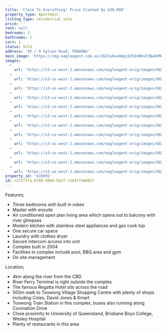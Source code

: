 ```yaml
---
title: 'Close To Everything! Price Slashed by $30,000'
property_type: Apartment
listing_type: residential_sale
price: ''
rent: null
bedrooms: 3
bathrooms: 2
cars: 1
status: Sold
address: '93 / 9 Sylvan Road, TOOWONG'
main_image: 'https://img.eagleagent.com.au/2GI3u8vw9qGj02hDvRKsF3NwGVM=/1280x854/smart/https://s3-us-west-2.amazonaws.com/eagleagent-orig/images/6820409/109970336-image-M.jpg'
images:
  -
    url: 'https://s3-us-west-2.amazonaws.com/eagleagent-orig/images/6820420/109970336-image-K.jpg'
  -
    url: 'https://s3-us-west-2.amazonaws.com/eagleagent-orig/images/6820419/109970336-image-J.jpg'
  -
    url: 'https://s3-us-west-2.amazonaws.com/eagleagent-orig/images/6820418/109970336-image-I.jpg'
  -
    url: 'https://s3-us-west-2.amazonaws.com/eagleagent-orig/images/6820417/109970336-image-H.jpg'
  -
    url: 'https://s3-us-west-2.amazonaws.com/eagleagent-orig/images/6820416/109970336-image-G.jpg'
  -
    url: 'https://s3-us-west-2.amazonaws.com/eagleagent-orig/images/6820415/109970336-image-F.jpg'
  -
    url: 'https://s3-us-west-2.amazonaws.com/eagleagent-orig/images/6820414/109970336-image-E.jpg'
  -
    url: 'https://s3-us-west-2.amazonaws.com/eagleagent-orig/images/6820413/109970336-image-D.jpg'
  -
    url: 'https://s3-us-west-2.amazonaws.com/eagleagent-orig/images/6820412/109970336-image-C.jpg'
  -
    url: 'https://s3-us-west-2.amazonaws.com/eagleagent-orig/images/6820411/109970336-image-B.jpg'
  -
    url: 'https://s3-us-west-2.amazonaws.com/eagleagent-orig/images/6820410/109970336-image-A.jpg'
  -
    url: 'https://s3-us-west-2.amazonaws.com/eagleagent-orig/images/6820409/109970336-image-M.jpg'
property_id: '435091'
id: c272f1fa-8789-49b4-bb2f-c564ffb80827
---
```

Features;
*  Three bedrooms with built in robes
*  Master with ensuite
*  Air conditioned open plan living area which opens out to balcony with river glimpses
*  Modern kitchen with stainless steel appliances and gas cook top
*  One secure car space
*  Laundry with clothes dryer
*  Secure intercom access into unit
*  Complex built in 2004
*  Facilities in complex include pool, BBQ area and gym
*  On site management

Location;
*  4km along the river from the CBD
*  River Ferry Terminal is right outside the complex
*  The famous Regatta Hotel sits across the road
*  500m walk to Toowong Village Shopping Centre with plenty of shops including Coles, David Jones & Kmart
*  Toowong Train Station in this complex, buses also running along Coronation Drive
*  Close proximity to University of Queensland, Brisbane Boys College, Wesley Hospital
*  Plenty of restaurants in this area